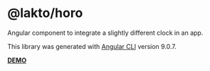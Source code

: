# @lakto/horo

Angular component to integrate a slightly different clock in an app.

This library was generated with [Angular CLI](https://github.com/angular/angular-cli) version 9.0.7.

**[DEMO](https://stackblitz.com/edit/lakto-horo-test)**

